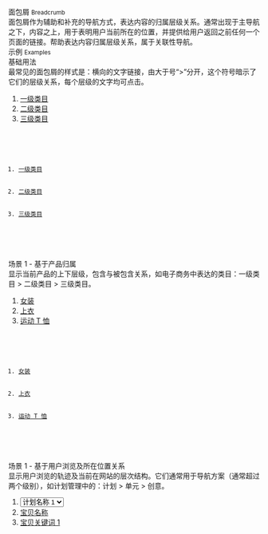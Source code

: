 <div class="mb40">
    <div class="fontsize-20">面包屑 <small>Breadcrumb</small></div>
    <div class="color-999 mt4">面包屑作为辅助和补充的导航方式，表达内容的归属层级关系。通常出现于主导航之下，内容之上，用于表明用户当前所在的位置，并提供给用户返回之前任何一个页面的链接。帮助表达内容归属层级关系，属于关联性导航。</div>
</div>

<div class="fontsize-16 mb10">示例 <small>Examples</small></div>

<div class="example">
    <div class="content">
        <div class="content-header">
            <div>基础用法</div>
            <div class="color-999 mt6">最常见的面包屑的样式是：横向的文字链接，由大于号“>”分开，这个符号暗示了它们的层级关系，每个层级的文字均可点击。</div>
        </div>
        <div class="content-body">
            <ol class="breadcrumb">
                <li><a href="javascript:;">一级类目</a></li>
                <li><a href="javascript:;">二级类目</a></li>
                <li class="active"><a href="javascript:;">三级类目</a></li>
            </ol>
        </div>
    </div>
    <pre><code class="hljs html">
        <ol class="breadcrumb">
            <li><a href="javascript:;">一级类目</a></li>
            <li><a href="javascript:;">二级类目</a></li>
            <li class="active"><a href="javascript:;">三级类目</a></li>
        </ol>
    </code></pre>
</div>

<div class="example">
    <div class="content">
        <div class="content-header">
            <div>场景 1 - 基于产品归属</div>
            <div class="color-999 mt6">显示当前产品的上下层级，包含与被包含关系，如电子商务中表达的类目：一级类目 > 二级类目 > 三级类目。</div>    
        </div>
        <div class="content-body">
            <ol class="breadcrumb">
                <li><a href="javascript:;">女装</a></li>
                <li><a href="javascript:;">上衣</a></li>
                <li class="active"><a href="javascript:;">运动 T 恤</a></li>
            </ol>
        </div>
    </div>
    <pre><code class="hljs html">
        <ol class="breadcrumb">
            <li><a href="javascript:;">女装</a></li>
            <li><a href="javascript:;">上衣</a></li>
            <li class="active"><a href="javascript:;">运动 T 恤</a></li>
        </ol>
    </code></pre>
</div>

<div class="example">
    <div class="content">
        <div class="content-header">
            <div>场景 1 - 基于用户浏览及所在位置关系</div>
            <div class="color-999 mt6">显示用户浏览的轨迹及当前在网站的层次结构。它们通常用于导航方案（通常超过两个级别），如计划管理中的：计划 > 单元 > 创意。</div>
        </div>
        <div class="content-body">
            <ol class="breadcrumb">
                <li>
                    <select bx-name="components/dropdown">
                        <option value="1">计划名称 1</option>
                        <option value="2">计划名称 2</option>
                        <option value="3">计划名称 3</option>
                    </select>
                </li>
                <li><a href="javascript:;">宝贝名称</a></li>
                <li class="active"><a href="javascript:;">宝贝关键词 1</a></li>
            </ol>
        </div>
    </div>
</div>